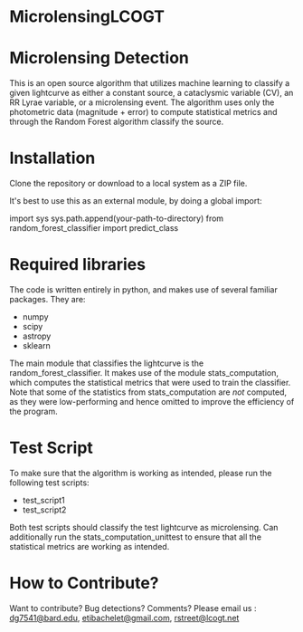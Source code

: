 # MicrolensingLCOGT

# Microlensing Detection

This is an open source algorithm that utilizes machine learning to classify a given lightcurve as either a constant source, a cataclysmic variable (CV), an RR Lyrae variable, or a microlensing event. The algorithm uses only the photometric data (magnitude + error) to compute statistical metrics and through the Random Forest algorithm classify the source. 

# Installation

Clone the repository or download to a local system as a ZIP file. 

It's best to use this as an external module, by doing a global import:

import sys
sys.path.append(your-path-to-directory)
from random_forest_classifier import predict_class

# Required libraries

The code is written entirely in python, and makes use of several familiar packages. They are:
* numpy
* scipy
* astropy
* sklearn

The main module that classifies the lightcurve is the random_forest_classifier. It makes use of the module stats_computation, which computes the statistical metrics that were used to train the classifier. Note that some of the statistics from stats_computation are *not* computed, as they were low-performing and hence omitted to improve the efficiency of the program. 

# Test Script

To make sure that the algorithm is working as intended, please run the following test scripts:

* test_script1
* test_script2

Both test scripts should classify the test lightcurve as microlensing. Can additionally run the stats_computation_unittest to ensure that all the statistical metrics are working as intended.

# How to Contribute?

Want to contribute? Bug detections? Comments? Please email us : dg7541@bard.edu, etibachelet@gmail.com, rstreet@lcogt.net
